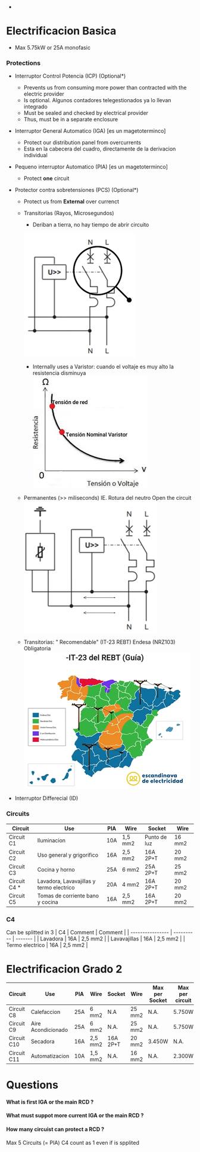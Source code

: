 *

# Electrificacion Basica
* Max 5.75kW or 25A monofasic

### Protections
* Interruptor Control Potencia (ICP) (Optional*)
   * Prevents us from consuming more power than contracted with the electric provider
   * Is optional.  Algunos contadores telegestionados ya lo llevan integrado
   * Must be sealed and checked by electrical provider
   * Thus, must be in a separate enclosure
   
* Interruptor General Automatico (IGA) [es un magetoterminco]
   * Protect our distribution panel from overcurrents
   * Esta en la cabecera del cuadro, directamente de la derivacion individual

* Pequeno interruptor Automatico (PIA) [es un magetoterminco]  
   * Protect **one** circuit
   
* Protector contra sobretensiones (PCS) (Optional*)
   * Protect us from **External** over currenct
   * Transitorias (Rayos, Microsegundos)
      * Deriban a tierra, no hay tiempo de abrir circuito
      
      ![alt text](/Pictures/18.png)
      
      * Internally uses a Varistor: cuando el voltaje es muy alto la resistencia disminuya
      ![alt text](/Pictures/20.png)
       
   * Permanentes (>> miliseconds) IE. Rotura del neutro
   Open the circuit
    ![alt text](/Pictures/19.png)
    
   * Transitorias: " Recomendable" (IT-23 REBT)
   Endesa (NRZ103) Obligatoria
   ![alt text](/Pictures/17.png)
 
* Interruptor Differecial  (ID)

### Circuits

| Circuit      | Use                                       | PIA     | Wire    | Socket         | Wire    |
| ------------ | ----------------------------------------- | ------- | ------- | -------------- | ------- |
| Circuit C1   | Iluminacion                               |  10A    | 1,5 mm2 |  Punto de luz  | 16 mm2  |
| Circuit C2   | Uso general y grigorifico                 |  16A    | 2,5 mm2 |  16A 2P+T      | 20 mm2  |
| Circuit C3   | Cocina y horno                            |  25A    |  6  mm2 |  25A 2P+T      | 25 mm2  |
| Circuit C4 * | Lavadora, Lavavajillas y termo electrico  |  20A    |  4  mm2 |  16A 2P+T      | 20 mm2  |
| Circuit C5   | Tomas de corriente bano y cocina          |  16A    | 2,5 mm2 |  16A 2P+T      | 20 mm2  |


### C4
Can be splitted in 3
| C4               | Comment    | Comment | 
| ---------------- | ---------- | ------- | 
| Lavadora         | 16A        | 2,5 mm2 | 
| Lavavajillas     | 16A        | 2,5 mm2 | 
| Termo electrico  | 16A        | 2,5 mm2 | 




# Electrificacion Grado 2
| Circuit      | Use                    | PIA     | Wire    | Socket         | Wire    | Max per Socket  | Max per circuit    |
| ------------ | ---------------------- | ------- | ------- | -------------- | ------- | --------------- | ------------------ |
| Circuit C8   | Calefaccion            |  25A    |   6 mm2 |  N.A           | 25 mm2  | N.A.            | 5.750W             |
| Circuit C9   | Aire Acondicionado     |  25A    |   6 mm2 |  N.A.          | 25 mm2  | N.A.            | 5.750W             |
| Circuit C10  | Secadora               |  16A    | 2,5 mm2 |  16A 2P+T      | 20 mm2  | 3.450W          | N.A.               |
| Circuit C11  | Automatizacion         |  10A    | 1,5 mm2 |  N.A.          | 16 mm2  | N.A.            | 2.300W             |

# Questions

#### What is first IGA or the main RCD ?

#### What must suppot more current IGA or the main RCD ?

#### How many circuist can protect a RCD ?
Max 5 Circuits (= PIA)
C4 count as 1 even if is spplited
